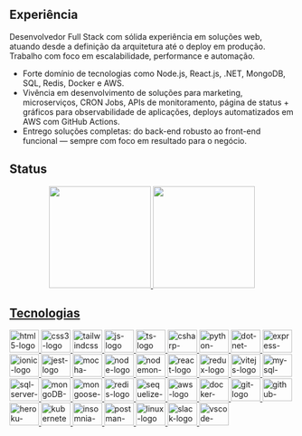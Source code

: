 ## Experiência

<p>
  Desenvolvedor Full Stack com sólida experiência em soluções web, atuando desde a definição da arquitetura até o deploy em produção. Trabalho com foco em escalabilidade, performance e automação.
</p>

<ul>
 <li>Forte domínio de tecnologias como Node.js, React.js, .NET, MongoDB, SQL, Redis, Docker e AWS.</li>
 <li>Vivência em desenvolvimento de soluções para marketing, microserviços, CRON Jobs, APIs de monitoramento, página de status + gráficos para observabilidade de aplicações, deploys automatizados em AWS com GitHub Actions.</li>
 <li>Entrego soluções completas: do back-end robusto ao front-end funcional — sempre com foco em resultado para o negócio.</li>
</ul>

## Status
<!-- ![Status](https://github.com/JVLENNY10/JVLENNY10/blob/main/profile-3d-contrib/profile-night-view.svg) -->

<div align="center">
  <a href="https://github.com/JVLENNY10">
  <img height="180em" src="https://github-readme-stats.vercel.app/api?username=JVLENNY10&show_icons=true&theme=dracula&include_all_commits=true&count_private=true"/>
  <img height="180em" src="https://github-readme-stats.vercel.app/api/top-langs/?username=JVLENNY10&layout=compact&langs_count=7&theme=dracula"/>
</div>

## Tecnologias

<div align="left">
  <img alt="html5-logo" height="40" src="https://cdn.jsdelivr.net/gh/devicons/devicon@latest/icons/html5/html5-original.svg" width="52" />
  <img alt="css3-logo" height="40" src="https://cdn.jsdelivr.net/gh/devicons/devicon@latest/icons/css3/css3-original.svg" width="52" />
  <img alt="tailwindcss-logo" height="40" src="https://cdn.jsdelivr.net/gh/devicons/devicon@latest/icons/tailwindcss/tailwindcss-original.svg" width="52" />

  <img alt="js-logo" height="40" src="https://cdn.jsdelivr.net/gh/devicons/devicon@latest/icons/javascript/javascript-original.svg" width="52" />
  <img alt="ts-logo" height="40" src="https://cdn.jsdelivr.net/gh/devicons/devicon@latest/icons/typescript/typescript-original.svg" width="52" />
  <img alt="csharp-logo" height="40" src="https://cdn.jsdelivr.net/gh/devicons/devicon@latest/icons/csharp/csharp-original.svg" width="52" />
  <img alt="python-logo" height="40" src="https://cdn.jsdelivr.net/gh/devicons/devicon@latest/icons/python/python-original.svg" width="52" />
  
  <img alt="dot-net-logo" height="40" src="https://cdn.jsdelivr.net/gh/devicons/devicon@latest/icons/dot-net/dot-net-plain.svg" width="52" />
  <img alt="express-logo" height="40" src="https://cdn.jsdelivr.net/gh/devicons/devicon@latest/icons/express/express-original.svg" width="52" />
  <img alt="ionic-logo" height="40" src="https://cdn.jsdelivr.net/gh/devicons/devicon@latest/icons/ionic/ionic-original.svg" width="52" />
  <img alt="jest-logo" height="40" src="https://cdn.jsdelivr.net/gh/devicons/devicon@latest/icons/jest/jest-plain.svg" width="52" />
  <img alt="mocha-logo" height="40" src="https://cdn.jsdelivr.net/gh/devicons/devicon@latest/icons/mocha/mocha-original.svg" width="52" />
  <img alt="node-logo" height="40" src="https://cdn.jsdelivr.net/gh/devicons/devicon@latest/icons/nodejs/nodejs-plain.svg" width="52" />
  <img alt="nodemon-logo" height="40" src="https://cdn.jsdelivr.net/gh/devicons/devicon@latest/icons/nodemon/nodemon-original.svg" width="52" />
  <img alt="react-logo" height="40" src="https://cdn.jsdelivr.net/gh/devicons/devicon@latest/icons/react/react-original.svg" width="52" />
  <img alt="redux-logo" height="40" src="https://cdn.jsdelivr.net/gh/devicons/devicon@latest/icons/redux/redux-original.svg" width="52" />
  <img alt="vitejs-logo" height="40" src="https://cdn.jsdelivr.net/gh/devicons/devicon@latest/icons/vitejs/vitejs-original.svg" width="52" />
  
  <img alt="my-sql-logo" height="40" src="https://cdn.jsdelivr.net/gh/devicons/devicon@latest/icons/mysql/mysql-original.svg" width="52" />
  <img alt="sql-server-logo" height="40" src="https://cdn.jsdelivr.net/gh/devicons/devicon@latest/icons/microsoftsqlserver/microsoftsqlserver-plain.svg" width="52" />
  <img alt="mongoDB-logo" height="40" src="https://cdn.jsdelivr.net/gh/devicons/devicon@latest/icons/mongodb/mongodb-plain.svg" width="52" />
  <img alt="mongoose-logo" height="40" src="https://cdn.jsdelivr.net/gh/devicons/devicon@latest/icons/mongoose/mongoose-original.svg" width="52" />
  <img alt="redis-logo" height="40" src="https://cdn.jsdelivr.net/gh/devicons/devicon@latest/icons/redis/redis-plain.svg" width="52" />
  <img alt="sequelize-logo" height="40" src="https://cdn.jsdelivr.net/gh/devicons/devicon@latest/icons/sequelize/sequelize-original.svg" width="52" />

  <img alt="aws-logo" height="40" src="https://cdn.jsdelivr.net/gh/devicons/devicon@latest/icons/amazonwebservices/amazonwebservices-plain-wordmark.svg" width="52" />     
  <img alt="docker-logo" height="40" src="https://cdn.jsdelivr.net/gh/devicons/devicon@latest/icons/docker/docker-plain.svg" width="52" />
  <img alt="git-logo" height="40" src="https://cdn.jsdelivr.net/gh/devicons/devicon@latest/icons/git/git-original.svg" width="52" />
  <img alt="github-actions-logo" height="40" src="https://cdn.jsdelivr.net/gh/devicons/devicon@latest/icons/githubactions/githubactions-plain.svg" width="52" />
  <img alt="heroku-logo" height="40" src="https://cdn.jsdelivr.net/gh/devicons/devicon@latest/icons/heroku/heroku-plain.svg" width="52" />
  <img alt="kubernetes-logo" height="40" src="https://cdn.jsdelivr.net/gh/devicons/devicon@latest/icons/kubernetes/kubernetes-plain.svg" width="52" />          
  
  <img alt="insomnia-logo" height="40" src="https://cdn.jsdelivr.net/gh/devicons/devicon@latest/icons/insomnia/insomnia-original.svg" width="52" />
  <img alt="postman-logo" height="40" src="https://cdn.jsdelivr.net/gh/devicons/devicon@latest/icons/postman/postman-original.svg" width="52" />
          
  <img alt="linux-logo" height="40" src="https://cdn.jsdelivr.net/gh/devicons/devicon@latest/icons/linux/linux-original.svg" width="52" />
  <img alt="slack-logo" height="40" src="https://cdn.jsdelivr.net/gh/devicons/devicon@latest/icons/slack/slack-original.svg" width="52" />
  <img alt="vscode-logo" height="40" src="https://cdn.jsdelivr.net/gh/devicons/devicon@latest/icons/vscode/vscode-original.svg" width="52" />

  <!-- <img alt="grafana-logo" height="40" src="https://cdn.jsdelivr.net/gh/devicons/devicon@latest/icons/grafana/grafana-plain.svg" width="52" /> -->
  <!-- <img <img alt="ubunto-logo" height="40" src="https://cdn.jsdelivr.net/gh/devicons/devicon@latest/icons/ubuntu/ubuntu-original.svg" width="52" /> -->
</div>

<!-- ## REDES -->
